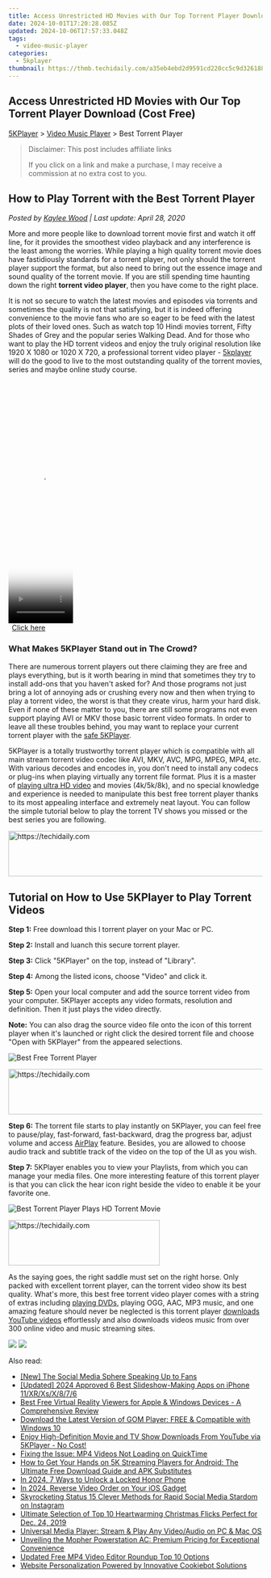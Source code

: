 ```yaml
---
title: Access Unrestricted HD Movies with Our Top Torrent Player Download (Cost Free)
date: 2024-10-01T17:20:28.085Z
updated: 2024-10-06T17:57:33.048Z
tags:
  - video-music-player
categories:
  - 5kplayer
thumbnail: https://thmb.techidaily.com/a35eb4ebd2d9591cd220cc5c9d326188c8f27a10a8e1c9286a38dd70c0d6db4f.jpg
---
```


## Access Unrestricted HD Movies with Our Top Torrent Player Download (Cost Free)

[5KPlayer](https://tools.techidaily.com/5kplayer/products/) \> [Video Music Player](https://tools.techidaily.com/5kplayer/video-music-player/) \> Best Torrent Player

>  Disclaimer: This post includes affiliate links
>
>  If you click on a link and make a purchase, I may receive a commission at no extra cost to you.
>

## How to Play Torrent with the Best Torrent Player

 _Posted by [Kaylee Wood](https://www.quora.com/profile/Amanda-Hu-21) | Last update: April 28, 2020_

More and more people like to download torrent movie first and watch it off line, for it provides the smoothest video playback and any interference is the least among the worries. While playing a high quality torrent movie does have fastidiously standards for a torrent player, not only should the torrent player support the format, but also need to bring out the essence image and sound quality of the torrent movie. If you are still spending time haunting down the right **torrent video player**, then you have come to the right place.

It is not so secure to watch the latest movies and episodes via torrents and sometimes the quality is not that satisfying, but it is indeed offering convenience to the movie fans who are so eager to be feed with the latest plots of their loved ones. Such as watch top 10 Hindi movies torrent, Fifty Shades of Grey and the popular series Walking Dead. And for those who want to play the HD torrent videos and enjoy the truly original resolution like 1920 X 1080 or 1020 X 720, a professional torrent video player - [5kplayer](https://tools.techidaily.com/5kplayer/products/) will do the good to live to the most outstanding quality of the torrent movies, series and maybe online study course. 

<!-- affiliate ads begin -->
<span id="1975658">
					<video width="128" height="480" style="cursor:pointer"
           poster="//a.impactradius-go.com/display-clicktoplayimage/1975658.png"
           onclick="if(!this.playClicked){this.play();this.setAttribute('controls',true);this.playClicked=true;}">
	   <source src="//a.impactradius-go.com/display-ad/22993-1975658">
	   <img src="//a.impactradius-go.com/display-clicktoplayimage/1975658.png" style="border: none; height: 100%; width: 100%; object-fit: contain">
	</video>
	<div style="width:80px;text-align:center"><a href="javascript:window.open(decodeURIComponent('https%3A%2F%2Fhomestyler.sjv.io%2Fc%2F5597632%2F1975658%2F22993'), '_blank');void(0);">Click here</a></div>
</span>
<img height="0" width="0" src="https://imp.pxf.io/i/5597632/1975658/22993" style="position:absolute;visibility:hidden;" border="0" />
<!-- affiliate ads end -->

### What Makes 5KPlayer Stand out in The Crowd?

There are numerous torrent players out there claiming they are free and plays everything, but is it worth bearing in mind that sometimes they try to install add-ons that you haven't asked for? And those programs not just bring a lot of annoying ads or crushing every now and then when trying to play a torrent video, the worst is that they create virus, harm your hard disk. Even if none of these matter to you, there are still some programs not even support playing AVI or MKV those basic torrent video formats. In order to leave all these troubles behind, you may want to replace your current torrent player with the [safe 5KPlayer](https://tools.techidaily.com/5kplayer/video-music-player/).

5KPlayer is a totally trustworthy torrent player which is compatible with all main stream torrent video codec like AVI, MKV, AVC, MPG, MPEG, MP4, etc. With various decodes and encodes in, you don't need to install any codecs or plug-ins when playing virtually any torrent file format. Plus it is a master of [playing ultra HD video](https://tools.techidaily.com/5kplayer/video-music-player/) and movies (4k/5k/8k), and no special knowledge and experience is needed to manipulate this best free torrent player thanks to its most appealing interface and extremely neat layout. You can follow the simple tutorial below to play the torrent TV shows you missed or the best series you are following.

<!-- affiliate ads begin -->
<a href="https://appsumo.8odi.net/c/5597632/2052062/7443" target="_top" id="2052062">
  <img src="//a.impactradius-go.com/display-ad/7443-2052062" border="0" alt="https://techidaily.com" width="728" height="90"/>
</a>
<img height="0" width="0" src="https://appsumo.8odi.net/i/5597632/2052062/7443" style="position:absolute;visibility:hidden;" border="0" />
<!-- affiliate ads end -->

## Tutorial on How to Use 5KPlayer to Play Torrent Videos

**Step 1:** Free download this l torrent player on your Mac or PC. 

**Step 2:** Install and luanch this secure torrent player. 

**Step 3:**  Click "5KPlayer" on the top, instead of "Library". 

**Step 4:** Among the listed icons, choose "Video" and click it. 

**Step 5:** Open your local computer and add the source torrent video from your computer. 5KPlayer accepts any video formats, resolution and definition. Then it just plays the video directly. 

**Note:** You can also drag the source video file onto the icon of this torrent player when it's launched or right click the desired torrent file and choose "Open with 5KPlayer" from the appeared selections.

![Best Free Torrent Player](https://www.5kplayer.com/video-music-player/img/5kplayer-freeaacplayer-yxt-030601.jpg) 

<!-- affiliate ads begin -->
<a href="https://unicoeye.pxf.io/c/5597632/2148773/18498" target="_top" id="2148773">
  <img src="//a.impactradius-go.com/display-ad/18498-2148773" border="0" alt="https://techidaily.com" width="728" height="90"/>
</a>
<img height="0" width="0" src="https://unicoeye.pxf.io/i/5597632/2148773/18498" style="position:absolute;visibility:hidden;" border="0" />
<!-- affiliate ads end -->

**Step 6:** The torrent file starts to play instantly on 5KPlayer, you can feel free to pause/play, fast-forward, fast-backward, drag the progress bar, adjust volume and access [AirPlay](https://tools.techidaily.com/5kplayer/airplay/) feature. Besides, you are allowed to choose audio track and subtitle track of the video on the top of the UI as you wish. 

**Step 7:** 5KPlayer enables you to view your Playlists, from which you can manage your media files. One more interesting feature of this torrent player is that you can click the hear icon right beside the video to enable it be your favorite one. 

![Best Torrent Player Plays HD Torrent Movie](https://www.5kplayer.com/video-music-player/img/torrent-player-xsy-0430.jpg) 

<!-- affiliate ads begin -->
<a href="https://aligracehair.sjv.io/c/5597632/1938745/19272" target="_top" id="1938745">
  <img src="//a.impactradius-go.com/display-ad/19272-1938745" border="0" alt="https://techidaily.com" width="300" height="90"/>
</a>
<img height="0" width="0" src="https://aligracehair.sjv.io/i/5597632/1938745/19272" style="position:absolute;visibility:hidden;" border="0" />
<!-- affiliate ads end -->

As the saying goes, the right saddle must set on the right horse. Only packed with excellent torrent player, can the torrent video show its best quality. What's more, this best free torrent video player comes with a string of extras including [playing DVDs](https://tools.techidaily.com/5kplayer/video-music-player/), playing OGG, AAC, MP3 music, and one amazing feature should never be neglected is this torrent player [downloads YouTube videos](https://tools.techidaily.com/5kplayer/youtube-download/) effortlessly and also downloads videos music from over 300 online video and music streaming sites.

[![](https://www.5kplayer.com/video-music-player/../button/freedownwhitewin.png)](https://tools.techidaily.com/5kplayer/products/) [![](https://www.5kplayer.com/video-music-player/../button/freedownbackmac.png)](https://tools.techidaily.com/5kplayer/products/)

<ins class="adsbygoogle"
     style="display:block"
     data-ad-format="autorelaxed"
     data-ad-client="ca-pub-7571918770474297"
     data-ad-slot="1223367746"></ins>

<ins class="adsbygoogle"
     style="display:block"
     data-ad-client="ca-pub-7571918770474297"
     data-ad-slot="8358498916"
     data-ad-format="auto"
     data-full-width-responsive="true"></ins>

<span class="atpl-alsoreadstyle">Also read:</span>
<div><ul>
<li><a href="https://some-skills.techidaily.com/new-the-social-media-sphere-speaking-up-to-fans/"><u>[New] The Social Media Sphere Speaking Up to Fans</u></a></li>
<li><a href="https://fox-hovers.techidaily.com/updated-2024-approved-6-best-slideshow-making-apps-on-iphone-11xrxsx876/"><u>[Updated] 2024 Approved 6 Best Slideshow-Making Apps on iPhone 11/XR/Xs/X/8/7/6</u></a></li>
<li><a href="https://video-creation-software.techidaily.com/best-free-virtual-reality-viewers-for-apple-and-windows-devices-a-comprehensive-review/"><u>Best Free Virtual Reality Viewers for Apple & Windows Devices - A Comprehensive Review</u></a></li>
<li><a href="https://video-creation-software.techidaily.com/download-the-latest-version-of-gom-player-free-and-compatible-with-windows-10/"><u>Download the Latest Version of GOM Player: FREE & Compatible with Windows 10</u></a></li>
<li><a href="https://video-creation-software.techidaily.com/enjoy-high-definition-movie-and-tv-show-downloads-from-youtube-via-5kplayer-no-cost/"><u>Enjoy High-Definition Movie and TV Show Downloads From YouTube via 5KPlayer - No Cost!</u></a></li>
<li><a href="https://video-creation-software.techidaily.com/fixing-the-issue-mp4-videos-not-loading-on-quicktime/"><u>Fixing the Issue: MP4 Videos Not Loading on QuickTime</u></a></li>
<li><a href="https://video-creation-software.techidaily.com/how-to-get-your-hands-on-5k-streaming-players-for-android-the-ultimate-free-download-guide-and-apk-substitutes/"><u>How to Get Your Hands on 5K Streaming Players for Android: The Ultimate Free Download Guide and APK Substitutes</u></a></li>
<li><a href="https://unlock-android.techidaily.com/in-2024-7-ways-to-unlock-a-locked-honor-phone-by-drfone-android/"><u>In 2024, 7 Ways to Unlock a Locked Honor Phone</u></a></li>
<li><a href="https://extra-skills.techidaily.com/in-2024-reverse-video-order-on-your-ios-gadget/"><u>In 2024, Reverse Video Order on Your iOS Gadget</u></a></li>
<li><a href="https://instagram-clips.techidaily.com/skyrocketing-status-15-clever-methods-for-rapid-social-media-stardom-on-instagram/"><u>Skyrocketing Status 15 Clever Methods for Rapid Social Media Stardom on Instagram</u></a></li>
<li><a href="https://video-creation-software.techidaily.com/ultimate-selection-of-top-10-heartwarming-christmas-flicks-perfect-for-dec-24-2019/"><u>Ultimate Selection of Top 10 Heartwarming Christmas Flicks Perfect for Dec. 24, 2019</u></a></li>
<li><a href="https://video-creation-software.techidaily.com/universal-media-player-stream-and-play-any-videoaudio-on-pc-and-mac-os/"><u>Universal Media Player: Stream & Play Any Video/Audio on PC & Mac OS</u></a></li>
<li><a href="https://buynow-info.techidaily.com/unveiling-the-mopher-powerstation-ac-premium-pricing-for-exceptional-convenience/"><u>Unveiling the Mopher Powerstation AC: Premium Pricing for Exceptional Convenience</u></a></li>
<li><a href="https://video-ai-editor.techidaily.com/updated-free-mp4-video-editor-roundup-top-10-options/"><u>Updated Free MP4 Video Editor Roundup Top 10 Options</u></a></li>
<li><a href="https://data-safeguard.techidaily.com/website-personalization-powered-by-innovative-cookiebot-solutions/"><u>Website Personalization Powered by Innovative Cookiebot Solutions</u></a></li>
</ul></div>

